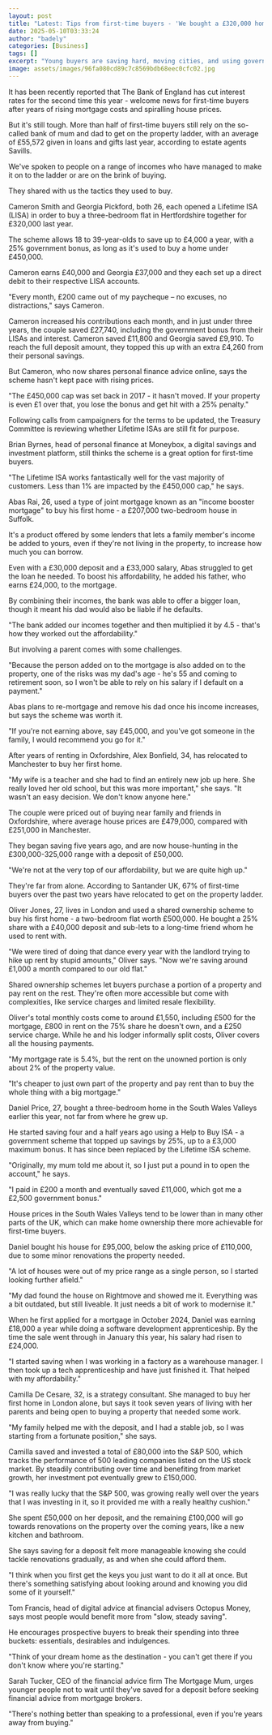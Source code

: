 ```yaml
---
layout: post
title: "Latest: Tips from first-time buyers - 'We bought a £320,000 home aged 25'"
date: 2025-05-10T03:33:24
author: "badely"
categories: [Business]
tags: []
excerpt: "Young buyers are saving hard, moving cities, and using government schemes to get on the housing ladder."
image: assets/images/96fa080cd89c7c8569bdb68eec0cfc02.jpg
---
```


It has been recently reported that The Bank of England has cut interest rates for the second time this year - welcome news for first-time buyers after years of rising mortgage costs and spiralling house prices.

But it's still tough. More than half of first-time buyers still rely on the so-called bank of mum and dad to get on the property ladder, with an average of £55,572 given in loans and gifts last year, according to estate agents Savills.

We've spoken to people on a range of incomes who have managed to make it on to the ladder or are on the brink of buying.

They shared with us the tactics they used to buy.

Cameron Smith and Georgia Pickford, both 26, each opened a Lifetime ISA (LISA) in order to buy a three-bedroom flat in Hertfordshire together for £320,000 last year.

The scheme allows 18 to 39-year-olds to save up to £4,000 a year, with a 25% government bonus, as long as it's used to buy a home under £450,000.

Cameron earns £40,000 and Georgia £37,000 and they each set up a direct debit to their respective LISA accounts.

"Every month, £200 came out of my paycheque – no excuses, no distractions," says Cameron.

Cameron increased his contributions each month, and in just under three years, the couple saved £27,740, including the government bonus from their LISAs and interest. Cameron saved £11,800 and Georgia saved £9,910. To reach the full deposit amount, they topped this up with an extra £4,260 from their personal savings.

But Cameron, who now shares personal finance advice online, says the scheme hasn't kept pace with rising prices.

"The £450,000 cap was set back in 2017 - it hasn't moved. If your property is even £1 over that, you lose the bonus and get hit with a 25% penalty."

Following calls from campaigners for the terms to be updated, the Treasury Committee is reviewing whether Lifetime ISAs are still fit for purpose.

Brian Byrnes, head of personal finance at Moneybox, a digital savings and investment platform, still thinks the scheme is a great option for first-time buyers.

"The Lifetime ISA works fantastically well for the vast majority of customers. Less than 1% are impacted by the £450,000 cap," he says.

Abas Rai, 26, used a type of joint mortgage known as an "income booster mortgage" to buy his first home - a £207,000 two-bedroom house in Suffolk.

It's a product offered by some lenders that lets a family member's income be added to yours, even if they're not living in the property, to increase how much you can borrow.

Even with a £30,000 deposit and a £33,000 salary, Abas struggled to get the loan he needed. To boost his affordability, he added his father, who earns £24,000, to the mortgage.

By combining their incomes, the bank was able to offer a bigger loan, though it meant his dad would also be liable if he defaults.

"The bank added our incomes together and then multiplied it by 4.5 - that's how they worked out the affordability."

But involving a parent comes with some challenges. 

"Because the person added on to the mortgage is also added on to the property, one of the risks was my dad's age - he's 55 and coming to retirement soon, so I won't be able to rely on his salary if I default on a payment."

Abas plans to re-mortgage and remove his dad once his income increases, but says the scheme was worth it.

"If you're not earning above, say £45,000, and you've got someone in the family, I would recommend you go for it."

After years of renting in Oxfordshire, Alex Bonfield, 34, has relocated to Manchester to buy her first home.

"My wife is a teacher and she had to find an entirely new job up here. She really loved her old school, but this was more important," she says. "It wasn't an easy decision. We don't know anyone here."

The couple were priced out of buying near family and friends in Oxfordshire, where average house prices are £479,000, compared with £251,000 in Manchester.

They began saving five years ago, and are now house-hunting in the £300,000-325,000 range with a deposit of £50,000.

"We're not at the very top of our affordability, but we are quite high up."

They're far from alone. According to Santander UK, 67% of first-time buyers over the past two years have relocated to get on the property ladder.

Oliver Jones, 27, lives in London and used a shared ownership scheme to buy his first home - a two-bedroom flat worth £500,000. He bought a 25% share with a £40,000 deposit and sub-lets to a long-time friend whom he used to rent with.

"We were tired of doing that dance every year with the landlord trying to hike up rent by stupid amounts," Oliver says. "Now we're saving around £1,000 a month compared to our old flat."

Shared ownership schemes let buyers purchase a portion of a property and pay rent on the rest. They're often more accessible but come with complexities, like service charges and limited resale flexibility.

Oliver's total monthly costs come to around £1,550, including £500 for the mortgage, £800 in rent on the 75% share he doesn't own, and a £250 service charge. While he and his lodger informally split costs, Oliver covers all the housing payments.

"My mortgage rate is 5.4%, but the rent on the unowned portion is only about 2% of the property value.

"It's cheaper to just own part of the property and pay rent than to buy the whole thing with a big mortgage."

Daniel Price, 27, bought a three-bedroom home in the South Wales Valleys earlier this year, not far from where he grew up.

He started saving four and a half years ago using a Help to Buy ISA - a government scheme that topped up savings by 25%, up to a £3,000 maximum bonus. It has since been replaced by the Lifetime ISA scheme.

"Originally, my mum told me about it, so I just put a pound in to open the account," he says.

"I paid in £200 a month and eventually saved £11,000, which got me a £2,500 government bonus."

House prices in the South Wales Valleys tend to be lower than in many other parts of the UK, which can make home ownership there more achievable for first-time buyers.

Daniel bought his house for £95,000, below the asking price of £110,000, due to some minor renovations the property needed.

"A lot of houses were out of my price range as a single person, so I started looking further afield."

"My dad found the house on Rightmove and showed me it. Everything was a bit outdated, but still liveable. It just needs a bit of work to modernise it."

When he first applied for a mortgage in October 2024, Daniel was earning £18,000 a year while doing a software development apprenticeship. By the time the sale went through in January this year, his salary had risen to £24,000.

"I started saving when I was working in a factory as a warehouse manager. I then took up a tech apprenticeship and have just finished it. That helped with my affordability."

Camilla De Cesare, 32, is a strategy consultant. She managed to buy her first home in London alone, but says it took seven years of living with her parents and being open to buying a property that needed some work.

"My family helped me with the deposit, and I had a stable job, so I was starting from a fortunate position," she says.

Camilla saved and invested a total of £80,000 into the S&P 500, which tracks the performance of 500 leading companies listed on the US stock market. By steadily contributing over time and benefiting from market growth, her investment pot eventually grew to £150,000.

"I was really lucky that the S&P 500, was growing really well over the years that I was investing in it, so it provided me with a really healthy cushion."

She spent £50,000 on her deposit, and the remaining £100,000 will go towards renovations on the property over the coming years, like a new kitchen and bathroom.

She says saving for a deposit felt more manageable knowing she could tackle renovations gradually, as and when she could afford them.

"I think when you first get the keys you just want to do it all at once. But there's something satisfying about looking around and knowing you did some of it yourself."

Tom Francis, head of digital advice at financial advisers Octopus Money, says most people would benefit more from "slow, steady saving". 

He encourages prospective buyers to break their spending into three buckets: essentials, desirables and indulgences.

"Think of your dream home as the destination - you can't get there if you don't know where you're starting."

Sarah Tucker, CEO of the financial advice firm The Mortgage Mum, urges younger people not to wait until they've saved for a deposit before seeking financial advice from mortgage brokers.

"There's nothing better than speaking to a professional, even if you're years away from buying."

